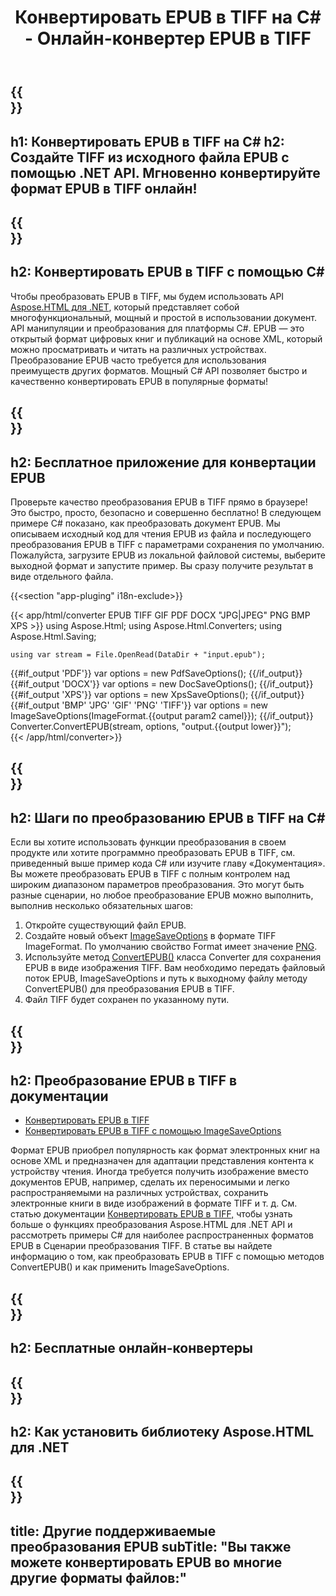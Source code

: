 ﻿---
translation: true
template: /templates/_template-conversion-child.md
title: Конвертировать EPUB в TIFF на C# - Онлайн-конвертер EPUB в TIFF
description: Пример C# кода для преобразования EPUB в TIFF. Легко используйте С# API в любом приложении .NET. Попробуйте онлайн-конвертер EPUB в TIFF бесплатно!
url: /net/conversion/epub-to-tiff/
family: html
platformtag: net
feature: conversion
informat: EPUB
outformat: TIFF
otherformats: PDF DOCX XPS BMP JPEG PNG TIFF GIF
---

{{<section banner>}}
---
h1: Конвертировать EPUB в TIFF на C#
h2: Создайте TIFF из исходного файла EPUB с помощью .NET API. Мгновенно конвертируйте формат EPUB в TIFF онлайн!
---

{{<section overview>}}
---
h2: Конвертировать EPUB в TIFF с помощью C#
---

Чтобы преобразовать EPUB в TIFF, мы будем использовать API [Aspose.HTML для .NET](https://products.aspose.com/html/net/), который представляет собой многофункциональный, мощный и простой в использовании документ. API манипуляции и преобразования для платформы C#. EPUB — это открытый формат цифровых книг и публикаций на основе XML, который можно просматривать и читать на различных устройствах. Преобразование EPUB часто требуется для использования преимуществ других форматов. Мощный C# API позволяет быстро и качественно конвертировать EPUB в популярные форматы!

{{<section demos>}}
---
h2: Бесплатное приложение для конвертации EPUB
---

Проверьте качество преобразования EPUB в TIFF прямо в браузере! Это быстро, просто, безопасно и совершенно бесплатно! В следующем примере C# показано, как преобразовать документ EPUB. Мы описываем исходный код для чтения EPUB из файла и последующего преобразования EPUB в TIFF с параметрами сохранения по умолчанию. Пожалуйста, загрузите EPUB из локальной файловой системы, выберите выходной формат и запустите пример. Вы сразу получите результат в виде отдельного файла.

{{<section "app-pluging" i18n-exclude>}}

{{< app/html/converter EPUB TIFF GIF PDF DOCX "JPG|JPEG" PNG BMP XPS >}}
using Aspose.Html;
using Aspose.Html.Converters;
using Aspose.Html.Saving;

    using var stream = File.OpenRead(DataDir + "input.epub");
{{#if_output 'PDF'}}
    var options = new PdfSaveOptions();
{{/if_output}}
{{#if_output 'DOCX'}}
    var options = new DocSaveOptions();
{{/if_output}}
{{#if_output 'XPS'}}
    var options = new XpsSaveOptions();
{{/if_output}}
{{#if_output 'BMP' 'JPG' 'GIF' 'PNG' 'TIFF'}}
    var options = new ImageSaveOptions(ImageFormat.{{output param2 camel}});
{{/if_output}}
    Converter.ConvertEPUB(stream, options, "output.{{output lower}}");   
{{< /app/html/converter>}}


{{<section steps>}}
---
h2: Шаги по преобразованию EPUB в TIFF на C#
---

Если вы хотите использовать функции преобразования в своем продукте или хотите программно преобразовать EPUB в TIFF, см. приведенный выше пример кода C# или изучите главу «Документация». Вы можете преобразовать EPUB в TIFF с полным контролем над широким диапазоном параметров преобразования. Это могут быть разные сценарии, но любое преобразование EPUB можно выполнить, выполнив несколько обязательных шагов:

1. Откройте существующий файл EPUB.
1. Создайте новый объект [ImageSaveOptions](https://reference.aspose.com/html/net/aspose.html.saving/imagesaveoptions/) в формате TIFF ImageFormat. По умолчанию свойство Format имеет значение [PNG](https://reference.aspose.com/html/net/aspose.html.rendering.image/imageformat/).
1. Используйте метод [ConvertEPUB()](https://reference.aspose.com/html/net/aspose.html.converters.converter/convertepub/) класса Converter для сохранения EPUB в виде изображения TIFF. Вам необходимо передать файловый поток EPUB, ImageSaveOptions и путь к выходному файлу методу ConvertEPUB() для преобразования EPUB в TIFF.
1. Файл TIFF будет сохранен по указанному пути.


{{<section documentation>}}
---
h2: Преобразование EPUB в TIFF в документации
---

  - <a href="https://docs.aspose.com/html/net/converting-between-formats/epub-to-tiff/#convert-epub-to-tiff" target="_blank">Конвертировать EPUB в ТIFF</a>
  - <a href="https://docs.aspose.com/html/net/converting-between-formats/epub-to-tiff/#convert-epub-to-tiff-using-imagesaveoptions" target="_blank" >Конвертировать EPUB в TIFF с помощью ImageSaveOptions</a>

Формат EPUB приобрел популярность как формат электронных книг на основе XML и предназначен для адаптации представления контента к устройству чтения. Иногда требуется получить изображение вместо документов EPUB, например, сделать их переносимыми и легко распространяемыми на различных устройствах, сохранить электронные книги в виде изображений в формате TIFF и т. д. См. статью документации [Конвертировать EPUB в TIFF,](https://docs.aspose.com/html/net/converting-between-formats/epub-to-tiff/) чтобы узнать больше о функциях преобразования Aspose.HTML для .NET API и рассмотреть примеры C# для наиболее распространенных форматов EPUB в Сценарии преобразования TIFF. В статье вы найдете информацию о том, как преобразовать EPUB в TIFF с помощью методов ConvertEPUB() и как применить ImageSaveOptions.

{{<section online-converters>}}
---
h2: Бесплатные онлайн-конвертеры
---

{{<section get-started>}}
---
h2: Как установить библиотеку Aspose.HTML для .NET
---

{{<section other-conversions>}}
---
title: Другие поддерживаемые преобразования EPUB
subTitle: "Вы также можете конвертировать EPUB во многие другие форматы файлов:"
---